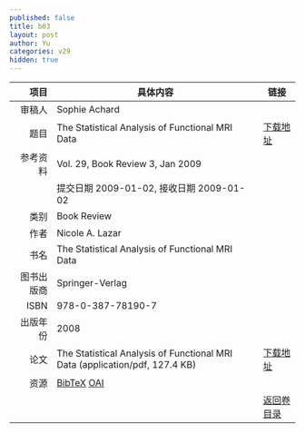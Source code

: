 ```yaml
---
published: false
title: b03
layout: post
author: Yu
categories: v29
hidden: true
---
```


| 项目 | 具体内容 | 链接 |
|---:|---|---|
| 审稿人 | Sophie Achard| |
| 题目 |The Statistical Analysis of Functional MRI Data | [下载地址](http://www.jstatsoft.org/v29/b03/paper) |
| 参考资料 |Vol. 29, Book Review 3, Jan 2009 | |
| | 提交日期 2009-01-02, 接收日期 2009-01-02| | 
| 类别 | Book Review| |
| 作者 | Nicole A. Lazar| |
| 书名| The Statistical Analysis of Functional MRI Data| |
| 图书出版商 | Springer-Verlag| |
| ISBN | 978-0-387-78190-7| |
| 出版年份 | 2008| |
| 论文 | The Statistical Analysis of Functional MRI Data  (application/pdf, 127.4 KB)| [下载地址](http://www.jstatsoft.org/v29/b03/paper) |
| 资源 | [BibTeX](http://www.jstatsoft.org/v29/b03/bibtex) [OAI](http://www.jstatsoft.org/oai?verb=GetRecord&identifier=oai.jstatsoft/v29/b03&prefix=oai_dc)| |
| |  | [返回卷目录]({{site.baseurl}}/volume/v29.html) |